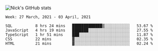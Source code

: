 ![Nick's GitHub stats](https://github-readme-stats.vercel.app/api?username=nickdark&theme=vue&show_icons=true)


<!--START_SECTION:waka-->
```text
Week: 27 March, 2021 - 03 April, 2021

SQL          8 hrs 24 mins   █████████████▒░░░░░░░░░░░   53.67 % 
JavaScript   4 hrs 19 mins   ███████░░░░░░░░░░░░░░░░░░   27.55 % 
TypeScript   1 hr 51 mins    ███░░░░░░░░░░░░░░░░░░░░░░   11.87 % 
CSS          22 mins         ▓░░░░░░░░░░░░░░░░░░░░░░░░   02.35 % 
HTML         21 mins         ▓░░░░░░░░░░░░░░░░░░░░░░░░   02.24 % 
```
<!--END_SECTION:waka-->

<!--
**nickdark/nickdark** is a ✨ _special_ ✨ repository because its `README.md` (this file) appears on your GitHub profile.

Here are some ideas to get you started:

- 🔭 I’m currently working on ...
- 🌱 I’m currently learning ...
- 👯 I’m looking to collaborate on ...
- 🤔 I’m looking for help with ...
- 💬 Ask me about ...
- 📫 How to reach me: ...
- 😄 Pronouns: ...
- ⚡ Fun fact: ...
-->
